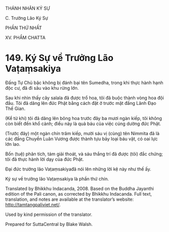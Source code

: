 THÁNH NHÂN KÝ SỰ

C. Trưởng Lão Ký Sự

PHẦN THỨ NHẤT

XV. PHẨM CHATTA

# 149\. Ký Sự về Trưởng Lão Vaṭaṃsakiya

Đấng Tự Chủ bậc không bị đánh bại tên Sumedha, trong khi thực hành hạnh độc cư, đã đi sâu vào khu rừng lớn.

Sau khi nhìn thấy cây salala đã được trổ hoa, tôi đã buộc thành vòng hoa đội đầu. Tôi đã dâng lên đức Phật bằng cách đặt ở trước mặt đấng Lãnh Đạo Thế Gian.

(Kể từ khi) tôi đã dâng lên bông hoa trước đây ba mươi ngàn kiếp, tôi không còn biết đến khổ cảnh; điều này là quả báu của việc cúng dường đức Phật.

(Trước đây) một ngàn chín trăm kiếp, mười sáu vị (cùng) tên Nimmita đã là các đấng Chuyển Luân Vương được thành tựu bảy loại báu vật, có oai lực lớn lao.

Bốn (tuệ) phân tích, tám giải thoát, và sáu thắng trí đã được (tôi) đắc chứng; tôi đã thực hành lời dạy của đức Phật.

Đại đức trưởng lão Vaṭaṃsakiyađã nói lên những lời kệ này như thế ấy.

Ký sự về trưởng lão Vaṭaṃsakiya là phần thứ chín.

Translated by Bhikkhu Indacanda, 2008. Based on the Buddha Jayanthi edition of the Pali canon, as corrected by Bhikkhu Indacanda. Full text, translation, and notes are available at the translator’s website: http://tamtangpaliviet.net/.

Used by kind permission of the translator.

Prepared for SuttaCentral by Blake Walsh.